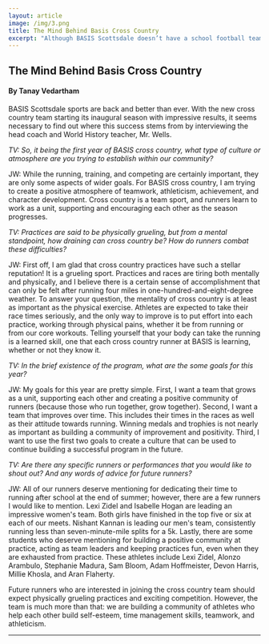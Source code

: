 ```yaml
---
layout: article
image: /img/3.png
title: The Mind Behind Basis Cross Country 
excerpt: "Although BASIS Scottsdale doesn’t have a school football team, we do have something much better and much more competitive: fantasy football."
---
```


<h2>The Mind Behind Basis Cross Country </h2>
<h4>By Tanay Vedartham</h4>

BASIS Scottsdale sports are back and better than ever. With the new cross country team starting its inaugural season with impressive results, it seems necessary to find out where this success stems from by interviewing the head coach and World History teacher, Mr. Wells.

<em>TV: So, it being the first year of BASIS cross country, what type of culture or atmosphere are you trying to establish within our community?</em>

JW: While the running, training, and competing are certainly important, they are only some aspects of wider goals. For BASIS cross country, I am trying to create a positive atmosphere of teamwork, athleticism, achievement, and character development. Cross country is a team sport, and runners learn to work as a unit, supporting and encouraging each other as the season progresses.

<em>TV: Practices are said to be physically grueling, but from a mental standpoint, how draining can cross country be? How do runners combat these difficulties?</em>

JW: First off, I am glad that cross country practices have such a stellar reputation! It is a grueling sport. Practices and races are tiring both mentally and physically, and I believe there is a certain sense of accomplishment that can only be felt after running four miles in one-hundred-and-eight-degree weather. To answer your question, the mentality of cross country is at least as important as the physical exercise. Athletes are expected to take their race times seriously, and the only way to improve is to put effort into each practice, working through physical pains, whether it be from running or from our core workouts. Telling yourself that your body can take the running is a learned skill, one that each cross country runner at BASIS is learning, whether or not they know it.

<em>TV: In the brief existence of the program, what are the some goals for this year?</em>

JW: My goals for this year are pretty simple. First, I want a team that grows as a unit, supporting each other and creating a positive community of runners (because those who run together, grow together). Second, I want a team that improves over time. This includes their times in the races as well as their attitude towards running. Winning medals and trophies is not nearly as important as building a community of improvement and positivity. Third, I want to use the first two goals to create a culture that can be used to continue building a successful program in the future.

<em>TV: Are there any specific runners or performances that you would like to shout out? And any words of advice for future runners?</em>

JW: All of our runners deserve mentioning for dedicating their time to running after school at the end of summer; however, there are a few runners I would like to mention. Lexi Zidel and Isabelle Hogan are leading an impressive women's team. Both girls have finished in the top five or six at each of our meets. Nishant Kannan is leading our men's team, consistently running less than seven-minute-mile splits for a 5k. Lastly, there are some students who deserve mentioning for building a positive community at practice, acting as team leaders and keeping practices fun, even when they are exhausted from practice. These athletes include Lexi Zidel, Alonzo Arambulo, Stephanie Madura, Sam Bloom, Adam Hoffmeister, Devon Harris, Millie Khosla, and Aran Flaherty.
  
Future runners who are interested in joining the cross country team should expect physically grueling practices and exciting competition. However, the team is much more than that: we are building a community of athletes who help each other build self-esteem, time management skills, teamwork, and athleticism.

<hr style="border-color:#7D7D7D;height:0.5px;">

